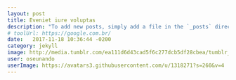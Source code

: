 ```yaml
---
layout: post
title: Eveniet iure voluptas
description: "To add new posts, simply add a file in the `_posts` directory that follows the convention `YYYY-MM-DD-name-of-post.ext` and includes the necessary front matter. Take a look at the source for this post to get an idea about how it works."
# toolUrl: https://google.com.br/
date:   2017-11-18 10:36:44 -0200
category: jekyll
image: http://media.tumblr.com/ea111d6d43cad5f6c277dcb5df28cbea/tumblr_inline_mwwyls9ZEc1r4qlhy.png
user: oseunando
userImage: https://avatars3.githubusercontent.com/u/1318271?s=260&v=4
---
```


